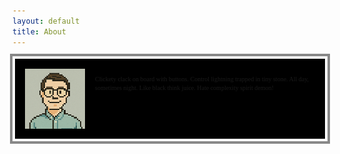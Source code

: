 ```yaml
---
layout: default
title: About
---
```

<div style="display: flex;
      align-items: flex-start;
      background: #000;
      border: 4px solid #fff;
      font-family: 'Press Start 2P', cursive;
      padding: 16px;
      max-width: 600px;
      box-shadow: 0 0 0 4px #888;">
  <div style=" width: 96px;
        height: 96px;
        background-color: #444;
        margin-right: 16px;
        image-rendering: pixelated;">
      <img src="/assets/imgs/pixel.png" alt="Pixelated Lorentz" style="width: 100%;height: 100%;">
  </div>
  <div style="flex: 1;      font-size: 10px;      line-height: 1.4;">
      <p>Clickety clack on board with buttons. Control lightning trapped in tiny stone. All day, sometimes night. Like black think juice. Hate complexity spirit demon!</p>
  </div>
</div>